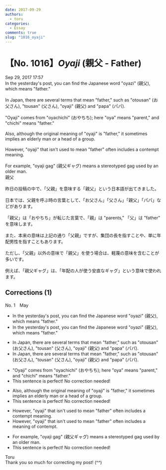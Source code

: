 ```yaml
---
date: 2017-09-29
authors:
  - toru
categories:
  - Essay
comments: true
slug: "1016_oyaji"
---
```


# 【No. 1016】<strong><em>Oyaji</em></strong> (親父 - Father)
<div class="date">Sep 29, 2017 17:57</div>
<div id="post"><div id="body_show_ori">
In the yesterday's post, you can find the Japanese word "oyazi" (親父), which means "father."<br/><br/>In Japan, there are several terms that mean "father," such as "otousan" (お父さん), "tousan" (父さん), "oyaji" (親父) and "papa" (パパ).<br/><br/>"Oyaji" comes from "oyachichi" (おやちち); here "oya" means "parent," and "chichi" means "father."<br/><br/>Also, although the original meaning of "oyaji" is "father," it sometimes implies an elderly man or a head of a group.<br/><br/>However, "oyaji" that isn't used to mean "father" often includes a contempt meaning.<br/><br/>For example, "oyaji gag" (親父ギャグ) means a stereotyped gag used by an older man.
</div></div>

<!-- more -->

<div id="post_ja"><div id="body_show_mo">
親父<br/><br/>昨日の投稿の中で、「父親」を意味する「親父」という日本語が出てきました。<br/><br/>日本では、父親を呼ぶ時の言葉として、「お父さん」「父さん」「親父」「パパ」などがあります。<br/><br/>「親父」は「おやちち」が転じた言葉で、「親」は "parents," 「父」は "father" を意味します。<br/><br/>また、本来の意味は上記の通り「父親」ですが、集団の長を指すことや、単に年配男性を指すこともあります。<br/><br/>ただし、「父親」以外の意味で「親父」を使う場合は、軽蔑の意味を含むことが多いです。<br/><br/>例えば、「親父ギャグ」は、「年配の人が使う安直なギャグ」という意味で使われます。
</div></div>

## Corrections (1)
<div id="block"><div class="first_name"> No. 1　<span class="just_name">May</span></div><div id="block2">
<ul class="correction_field">
<li class="incorrect">In the yesterday's post, you can find the Japanese word "oyazi" (親父), which means "father."</li>
<li class="corrected correct">
In <span class="f_red"><span class="sline">the</span></span> yesterday's post, you can find the Japanese word "oyazi" (親父), which means "father."
</li>
</ul>
<ul class="correction_field">
<li class="incorrect">In Japan, there are several terms that mean "father," such as "otousan" (お父さん), "tousan" (父さん), "oyaji" (親父) and "papa" (パパ).</li>
<li class="corrected correct">
In Japan, there are several terms that mean "father," such as "otousan" (お父さん), "tousan" (父さん), "oyaji" (親父) and "papa" (パパ).
</li>
</ul>
<ul class="correction_field">
<li class="incorrect">"Oyaji" comes from "oyachichi" (おやちち); here "oya" means "parent," and "chichi" means "father."</li>
<li class="corrected perfect">This sentence is perfect! No correction needed!</li>
</ul>
<ul class="correction_field">
<li class="incorrect">Also, although the original meaning of "oyaji" is "father," it sometimes implies an elderly man or a head of a group.</li>
<li class="corrected perfect">This sentence is perfect! No correction needed!</li>
</ul>
<ul class="correction_field">
<li class="incorrect">However, "oyaji" that isn't used to mean "father" often includes a contempt meaning.</li>
<li class="corrected correct">
However, "oyaji" that isn't used to mean "father" often includes a <span class="f_blue">meaning of contempt.</span>
</li>
</ul>
<ul class="correction_field">
<li class="incorrect">For example, "oyaji gag" (親父ギャグ) means a stereotyped gag used by an older man.</li>
<li class="corrected perfect">This sentence is perfect! No correction needed!</li>
</ul>
</div><div class="name"><span class="just_name">Toru</span><br>
Thank you so much for correcting my post! (^^)
</div>
</div>
